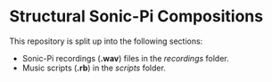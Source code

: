 # Structural Sonic-Pi Compositions
This repository is split up into the following sections:

- Sonic-Pi recordings (**.wav**) files in the *recordings* folder.
- Music scripts (**.rb**) in the *scripts* folder.